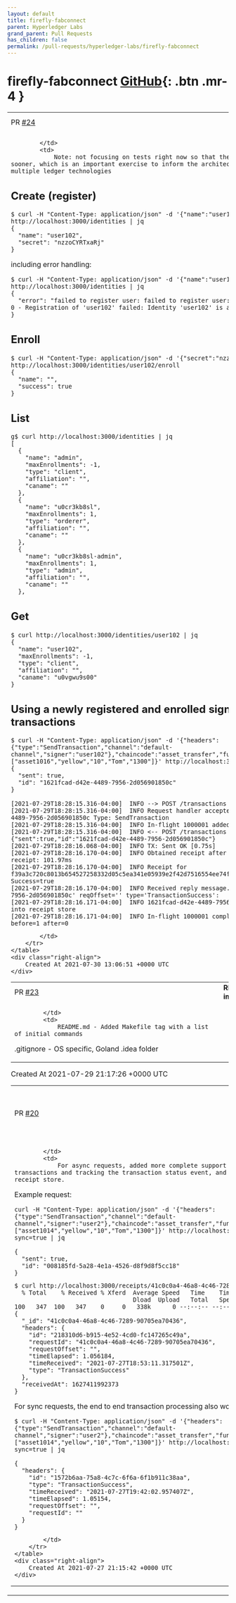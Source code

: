 ```yaml
---
layout: default
title: firefly-fabconnect
parent: Hyperledger Labs
grand_parent: Pull Requests
has_children: false
permalink: /pull-requests/hyperledger-labs/firefly-fabconnect
---
```


# firefly-fabconnect <span class="fs-3 right-align">[GitHub](https://github.com/hyperledger-labs/firefly-fabconnect){: .btn .mr-4 }</span>


<div>
    <table>
        <tr>
            <td>
                PR <a href="https://github.com/hyperledger-labs/firefly-fabconnect/pull/24" class=".btn">#24</a>
            </td>
            <td>
                <b>
                    Identity support
                </b>
            </td>
        </tr>
        <tr>
            <td>
                
            </td>
            <td>
                Note: not focusing on tests right now so that the FireFly integration can proceed sooner, which is an important exercise to inform the architectural validation to accommodate multiple ledger technologies

## Create (register)
```
$ curl -H "Content-Type: application/json" -d '{"name":"user102","type":"client"}' http://localhost:3000/identities | jq
{
  "name": "user102",
  "secret": "nzzoCYRTxaRj"
}
```

including error handling:
```
$ curl -H "Content-Type: application/json" -d '{"name":"user102","type":"client"}' http://localhost:3000/identities | jq
{
  "error": "failed to register user: failed to register user: Response from server: Error Code: 0 - Registration of 'user102' failed: Identity 'user102' is already registered\n"
}
```

## Enroll
```
$ curl -H "Content-Type: application/json" -d '{"secret":"nzzoCYRTxaRj"}' http://localhost:3000/identities/user102/enroll 
{
  "name": "",
  "success": true
}
```

## List
```
g$ curl http://localhost:3000/identities | jq
[
  {
    "name": "admin",
    "maxEnrollments": -1,
    "type": "client",
    "affiliation": "",
    "caname": ""
  },
  {
    "name": "u0cr3kb8sl",
    "maxEnrollments": 1,
    "type": "orderer",
    "affiliation": "",
    "caname": ""
  },
  {
    "name": "u0cr3kb8sl-admin",
    "maxEnrollments": 1,
    "type": "admin",
    "affiliation": "",
    "caname": ""
  },
```

## Get
```
$ curl http://localhost:3000/identities/user102 | jq
{
  "name": "user102",
  "maxEnrollments": -1,
  "type": "client",
  "affiliation": "",
  "caname": "u0vgwu9s00"
}
```

## Using a newly registered and enrolled signing identity to submit transactions
```
$ curl -H "Content-Type: application/json" -d '{"headers":{"type":"SendTransaction","channel":"default-channel","signer":"user102"},"chaincode":"asset_transfer","func":"CreateAsset","args":["asset1016","yellow","10","Tom","1300"]}' http://localhost:3000/transactions | jq
{
  "sent": true,
  "id": "1621fcad-d42e-4489-7956-2d056901850c"
}

[2021-07-29T18:28:15.316-04:00]  INFO --> POST /transactions
[2021-07-29T18:28:15.316-04:00]  INFO Request handler accepted message. MsgID: 1621fcad-d42e-4489-7956-2d056901850c Type: SendTransaction
[2021-07-29T18:28:15.316-04:00]  INFO In-flight 1000001 added. signer=user102 before=0
[2021-07-29T18:28:15.316-04:00]  INFO <-- POST /transactions [202]:
{"sent":true,"id":"1621fcad-d42e-4489-7956-2d056901850c"}
[2021-07-29T18:28:16.068-04:00]  INFO TX: Sent OK [0.75s]
[2021-07-29T18:28:16.170-04:00]  INFO Obtained receipt after 101.97ms - average time to receipt: 101.97ms
[2021-07-29T18:28:16.170-04:00]  INFO Receipt for f39a3c720c8013b654527258332d05c5ea341e05939e2f42d7516554ee74fb9c obtained after 0.10s Success=true
[2021-07-29T18:28:16.170-04:00]  INFO Received reply message. requestId='1621fcad-d42e-4489-7956-2d056901850c' reqOffset='' type='TransactionSuccess': 
[2021-07-29T18:28:16.171-04:00]  INFO 1621fcad-d42e-4489-7956-2d056901850c: Inserted receipt into receipt store
[2021-07-29T18:28:16.171-04:00]  INFO In-flight 1000001 complete. signer=user102 sub=true before=1 after=0
```
            </td>
        </tr>
    </table>
    <div class="right-align">
        Created At 2021-07-30 13:06:51 +0000 UTC
    </div>
</div>

<div>
    <table>
        <tr>
            <td>
                PR <a href="https://github.com/hyperledger-labs/firefly-fabconnect/pull/23" class=".btn">#23</a>
            </td>
            <td>
                <b>
                    README.md and .gitignore small improvement
                </b>
            </td>
        </tr>
        <tr>
            <td>
                
            </td>
            <td>
                README.md - Added Makefile tag with a list of initial commands
.gitignore - OS specific, Goland .idea folder
            </td>
        </tr>
    </table>
    <div class="right-align">
        Created At 2021-07-29 21:17:26 +0000 UTC
    </div>
</div>

<div>
    <table>
        <tr>
            <td>
                PR <a href="https://github.com/hyperledger-labs/firefly-fabconnect/pull/20" class=".btn">#20</a>
            </td>
            <td>
                <b>
                    Tx submit and event receipt tracking
                </b>
            </td>
        </tr>
        <tr>
            <td>
                
            </td>
            <td>
                For async requests, added more complete support for submitting Fabric transactions and tracking the transaction status event, and saving the result in the receipt store.

Example request:
```
curl -H "Content-Type: application/json" -d '{"headers":{"type":"SendTransaction","channel":"default-channel","signer":"user2"},"chaincode":"asset_transfer","func":"CreateAsset","args":["asset1014","yellow","10","Tom","1300"]}' http://localhost:3000/transactions?fly-sync=true | jq

{
  "sent": true,
  "id": "008185fd-5a28-4e1a-4526-d8f9d8f5cc18"
}
```

```
$ curl http://localhost:3000/receipts/41c0c0a4-46a8-4c46-7289-90705ea70436 |jq
  % Total    % Received % Xferd  Average Speed   Time    Time     Time  Current
                                 Dload  Upload   Total   Spent    Left  Speed
100   347  100   347    0     0   338k      0 --:--:-- --:--:-- --:--:--  338k
{
  "_id": "41c0c0a4-46a8-4c46-7289-90705ea70436",
  "headers": {
    "id": "218310d6-b915-4e52-4cd0-fc147265c49a",
    "requestId": "41c0c0a4-46a8-4c46-7289-90705ea70436",
    "requestOffset": "",
    "timeElapsed": 1.056184,
    "timeReceived": "2021-07-27T18:53:11.317501Z",
    "type": "TransactionSuccess"
  },
  "receivedAt": 1627411992373
}
```

For sync requests, the end to end transaction processing also works now.

```
$ curl -H "Content-Type: application/json" -d '{"headers":{"type":"SendTransaction","channel":"default-channel","signer":"user2"},"chaincode":"asset_transfer","func":"CreateAsset","args":["asset1014","yellow","10","Tom","1300"]}' http://localhost:3000/transactions?fly-sync=true | jq

{
  "headers": {
    "id": "1572b6aa-75a8-4c7c-6f6a-6f1b911c38aa",
    "type": "TransactionSuccess",
    "timeReceived": "2021-07-27T19:42:02.957407Z",
    "timeElapsed": 1.05154,
    "requestOffset": "",
    "requestId": ""
  }
}
```
            </td>
        </tr>
    </table>
    <div class="right-align">
        Created At 2021-07-27 21:15:42 +0000 UTC
    </div>
</div>

